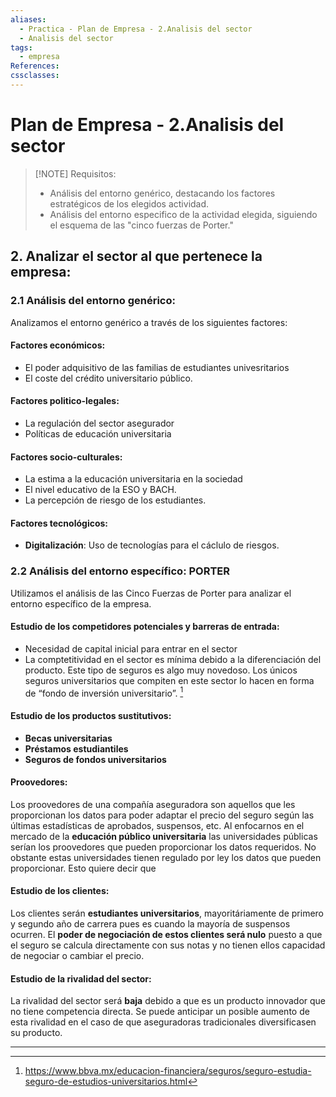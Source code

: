 ```yaml
---
aliases:
  - Practica - Plan de Empresa - 2.Analisis del sector
  - Analisis del sector
tags:
  - empresa
References: 
cssclasses:
---
```

# Plan de Empresa - 2.Analisis del sector

> [!NOTE] Requisitos: 
> + Análisis del entorno genérico, destacando los factores estratégicos de los elegidos actividad.
>  + Análisis del entorno especifico de la actividad elegida, siguiendo el esquema de las "cinco fuerzas de Porter."

## 2. Analizar el sector al que pertenece la empresa: 
### 2.1 Análisis del entorno genérico: 
Analizamos el entorno genérico a través de los siguientes factores: 
#### Factores económicos: 
+ El poder adquisitivo de las familias de estudiantes univesritarios 
+ El coste del crédito universitario público. 

#### Factores politico-legales:
+ La regulación del sector asegurador 
+ Políticas de educación universitaria 

#### Factores socio-culturales:
+ La estima a la educación universitaria en la sociedad
+ El nivel educativo de la ESO y BACH. 
+ La percepción de riesgo de los estudiantes. 
#### Factores tecnológicos:
+ **Digitalización**: Uso de tecnologías para el cáclulo de riesgos. 

### 2.2 Análisis del entorno específico: PORTER
Utilizamos el análisis de las Cinco Fuerzas de Porter para analizar el entorno específico de la empresa. 
#### Estudio de los competidores potenciales y barreras de entrada: 
+ Necesidad de capital inicial para entrar en el sector 
+ La comptetitividad en el sector es mínima debido a la diferenciación del producto. Este tipo de seguros es algo muy novedoso. Los únicos seguros universitarios que compiten en este sector lo hacen en forma de “fondo de inversión universitario”. [^1]

#### Estudio de los productos sustitutivos: 
+ **Becas universitarias**
+ **Préstamos estudiantiles**
+ **Seguros de fondos universitarios**

#### Proovedores: 
Los proovedores de una compañía aseguradora son aquellos que les proporcionan los datos para poder adaptar el precio del seguro según las últimas estadísticas de aprobados, suspensos, etc. Al enfocarnos en el mercado de la **educación público universitaria** las universidades públicas serían los proovedores que pueden proporcionar los datos requeridos.  No obstante estas universidades tienen regulado por ley los datos que pueden proporcionar. 
Esto quiere decir que 

#### Estudio de los clientes: 
Los clientes serán **estudiantes universitarios**, mayoritáriamente de primero y segundo año de carrera pues es cuando la mayoría de suspensos ocurren. 
El **poder de negociación de estos clientes será nulo** puesto a que el seguro se calcula directamente con sus notas y no tienen ellos capacidad de negociar o cambiar el precio. 

#### Estudio de la rivalidad del sector: 
La rivalidad del sector será **baja** debido a que es un producto innovador que no tiene competencia directa. 
Se puede anticipar un posible aumento de esta rivalidad en el caso de que aseguradoras tradicionales diversificasen su producto.  

***

[^1]: https://www.bbva.mx/educacion-financiera/seguros/seguro-estudia-seguro-de-estudios-universitarios.html